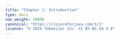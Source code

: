 ```yaml
---
title: "Chapter 1: Introduction"
type: docs
nav_weight: 10000
canonical: "https://clojureforjava.com/1/1"
license: "© 2024 Tokenizer Inc. CC BY-NC-SA 4.0"
---
```

